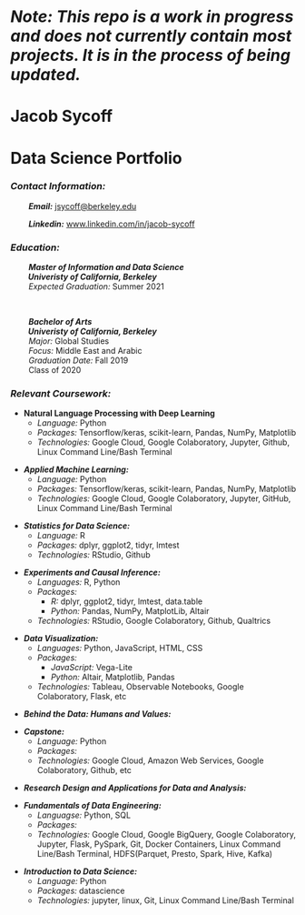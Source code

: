 # ***Note: This repo is a work in progress and does not currently contain most projects. It is in the process of being updated.***
# **Jacob Sycoff**
# **Data Science Portfolio** 

### ***Contact Information:*** 
&emsp;&emsp; ***Email:*** jsycoff@berkeley.edu

&emsp;&emsp; ***Linkedin:*** www.linkedin.com/in/jacob-sycoff

### ***Education:***

   &emsp;&emsp; ***Master of Information and Data Science <br>
   &emsp;&emsp; Univeristy of California, Berkeley*** <br>
   &emsp;&emsp; *Expected Graduation:* Summer 2021 <br>

<br/>

   &emsp;&emsp; ***Bachelor of Arts <br>
   &emsp;&emsp; Univeristy of California, Berkeley*** <br>
   &emsp;&emsp; *Major:* Global Studies <br>
   &emsp;&emsp; *Focus:* Middle East and Arabic <br>
   &emsp;&emsp; *Graduation Date:* Fall 2019 <br>
   &emsp;&emsp; Class of 2020 <br>


### ***Relevant Coursework:***
<p/>

   * **Natural Language Processing with Deep Learning**
      * *Language:* Python
      * *Packages:* Tensorflow/keras, scikit-learn, Pandas, NumPy, Matplotlib
      * *Technologies:* Google Cloud, Google Colaboratory, Jupyter, Github, Linux Command Line/Bash Terminal

<p/>

   * ***Applied Machine Learning:***
      * *Language:* Python
      * *Packages:* Tensorflow/keras, scikit-learn, Pandas, NumPy, Matplotlib
      * *Technologies:* Google Cloud, Google Colaboratory, Jupyter, GitHub, Linux Command Line/Bash Terminal

<p/>

   * ***Statistics for Data Science:***
      * *Language:* R
      * *Packages:* dplyr, ggplot2, tidyr, lmtest
      * *Technologies:* RStudio, Github
<p/>

   * ***Experiments and Causal Inference:***
      * *Languages:* R, Python
      * *Packages:* 
        * *R:* dplyr, ggplot2, tidyr, lmtest, data.table   
        * *Python:* Pandas, NumPy, MatplotLib, Altair
      * *Technologies:* RStudio, Google Colaboratory, Github, Qualtrics
<p/>

   * ***Data Visualization:***
      * *Languages:* Python, JavaScript, HTML, CSS
      * *Packages:* 
        * *JavaScript:* Vega-Lite
        * *Python:* Altair, Matplotlib, Pandas
      * *Technologies:* Tableau, Observable Notebooks, Google Colaboratory, Flask, etc

<p/>

   * ***Behind the Data: Humans and Values:***

<p/>

   * ***Capstone:***
      * *Language:* Python
      * *Packages:* 
      * *Technologies:* Google Cloud, Amazon Web Services, Google Colaboratory, Github, etc

<p/>

   * ***Research Design and Applications for Data and Analysis:***

<p/>

   * ***Fundamentals of Data Engineering:***  
      * *Languagse:* Python, SQL
      * *Packages:* 
      * *Technologies:* Google Cloud, Google BigQuery, Google Colaboratory, Jupyter, Flask, PySpark, Git, Docker Containers, Linux Command Line/Bash Terminal, HDFS(Parquet, Presto, Spark, Hive, Kafka)

<p/>

   * ***Introduction to Data Science:***
      * *Language:* Python
      * *Packages:* datascience
      * *Technologies:* jupyter, linux, Git, Linux Command Line/Bash Terminal
<p/>
